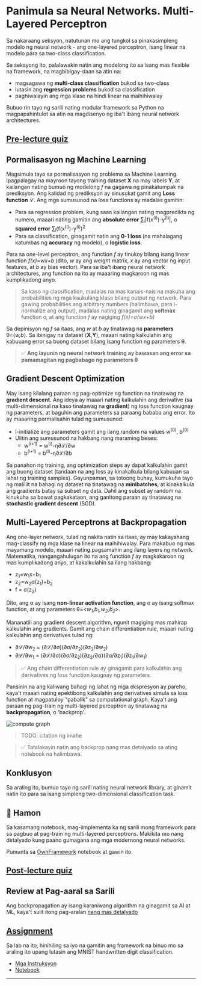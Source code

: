 <!--
CO_OP_TRANSLATOR_METADATA:
{
  "original_hash": "789d6c3fb6fc7948a470b33078a5983a",
  "translation_date": "2025-09-23T06:58:19+00:00",
  "source_file": "lessons/3-NeuralNetworks/04-OwnFramework/README.md",
  "language_code": "tl"
}
-->
# Panimula sa Neural Networks. Multi-Layered Perceptron

Sa nakaraang seksyon, natutunan mo ang tungkol sa pinakasimpleng modelo ng neural network - ang one-layered perceptron, isang linear na modelo para sa two-class classification.

Sa seksyong ito, palalawakin natin ang modelong ito sa isang mas flexible na framework, na magbibigay-daan sa atin na:

* magsagawa ng **multi-class classification** bukod sa two-class
* lutasin ang **regression problems** bukod sa classification
* paghiwalayin ang mga klase na hindi linear na maihihiwalay

Bubuo rin tayo ng sarili nating modular framework sa Python na magpapahintulot sa atin na magdisenyo ng iba't ibang neural network architectures.

## [Pre-lecture quiz](https://ff-quizzes.netlify.app/en/ai/quiz/7)

## Pormalisasyon ng Machine Learning

Magsimula tayo sa pormalisasyon ng problema sa Machine Learning. Ipagpalagay na mayroon tayong training dataset **X** na may labels **Y**, at kailangan nating bumuo ng modelong *f* na gagawa ng pinakatumpak na prediksyon. Ang kalidad ng prediksyon ay sinusukat gamit ang **Loss function** &lagran;. Ang mga sumusunod na loss functions ay madalas gamitin:

* Para sa regression problem, kung saan kailangan nating magpredikta ng numero, maaari nating gamitin ang **absolute error** &sum;<sub>i</sub>|f(x<sup>(i)</sup>)-y<sup>(i)</sup>|, o **squared error** &sum;<sub>i</sub>(f(x<sup>(i)</sup>)-y<sup>(i)</sup>)<sup>2</sup>
* Para sa classification, ginagamit natin ang **0-1 loss** (na mahalagang katumbas ng **accuracy** ng modelo), o **logistic loss**.

Para sa one-level perceptron, ang function *f* ay tinukoy bilang isang linear function *f(x)=wx+b* (dito, *w* ay ang weight matrix, *x* ay ang vector ng input features, at *b* ay bias vector). Para sa iba't ibang neural network architectures, ang function na ito ay maaaring magkaroon ng mas kumplikadong anyo.

> Sa kaso ng classification, madalas na mas kanais-nais na makuha ang probabilities ng mga kaukulang klase bilang output ng network. Para gawing probabilities ang arbitrary numbers (halimbawa, para i-normalize ang output), madalas nating ginagamit ang **softmax** function &sigma;, at ang function *f* ay nagiging *f(x)=&sigma;(wx+b)*

Sa depinisyon ng *f* sa itaas, ang *w* at *b* ay tinatawag na **parameters** &theta;=⟨*w,b*⟩. Sa ibinigay na dataset ⟨**X**,**Y**⟩, maaari nating kalkulahin ang kabuuang error sa buong dataset bilang isang function ng parameters &theta;.

> ✅ **Ang layunin ng neural network training ay bawasan ang error sa pamamagitan ng pagbabago ng parameters &theta;**

## Gradient Descent Optimization

May isang kilalang paraan ng pag-optimize ng function na tinatawag na **gradient descent**. Ang ideya ay maaari nating kalkulahin ang derivative (sa multi-dimensional na kaso tinatawag na **gradient**) ng loss function kaugnay ng parameters, at baguhin ang parameters sa paraang bababa ang error. Ito ay maaaring pormalisahin tulad ng sumusunod:

* I-initialize ang parameters gamit ang ilang random na values w<sup>(0)</sup>, b<sup>(0)</sup>
* Ulitin ang sumusunod na hakbang nang maraming beses:
    - w<sup>(i+1)</sup> = w<sup>(i)</sup>-&eta;&part;&lagran;/&part;w
    - b<sup>(i+1)</sup> = b<sup>(i)</sup>-&eta;&part;&lagran;/&part;b

Sa panahon ng training, ang optimization steps ay dapat kalkulahin gamit ang buong dataset (tandaan na ang loss ay kinakalkula bilang kabuuan sa lahat ng training samples). Gayunpaman, sa totoong buhay, kumukuha tayo ng maliliit na bahagi ng dataset na tinatawag na **minibatches**, at kinakalkula ang gradients batay sa subset ng data. Dahil ang subset ay random na kinukuha sa bawat pagkakataon, ang ganitong paraan ay tinatawag na **stochastic gradient descent** (SGD).

## Multi-Layered Perceptrons at Backpropagation

Ang one-layer network, tulad ng nakita natin sa itaas, ay may kakayahang mag-classify ng mga klase na linear na maihihiwalay. Para makabuo ng mas mayamang modelo, maaari nating pagsamahin ang ilang layers ng network. Matematika, nangangahulugan ito na ang function *f* ay magkakaroon ng mas kumplikadong anyo, at kakalkulahin sa ilang hakbang:
* z<sub>1</sub>=w<sub>1</sub>x+b<sub>1</sub>
* z<sub>2</sub>=w<sub>2</sub>&alpha;(z<sub>1</sub>)+b<sub>2</sub>
* f = &sigma;(z<sub>2</sub>)

Dito, ang &alpha; ay isang **non-linear activation function**, ang &sigma; ay isang softmax function, at ang parameters &theta;=<*w<sub>1</sub>,b<sub>1</sub>,w<sub>2</sub>,b<sub>2</sub>*>.

Mananatili ang gradient descent algorithm, ngunit magiging mas mahirap kalkulahin ang gradients. Gamit ang chain differentiation rule, maaari nating kalkulahin ang derivatives tulad ng:

* &part;&lagran;/&part;w<sub>2</sub> = (&part;&lagran;/&part;&sigma;)(&part;&sigma;/&part;z<sub>2</sub>)(&part;z<sub>2</sub>/&part;w<sub>2</sub>)
* &part;&lagran;/&part;w<sub>1</sub> = (&part;&lagran;/&part;&sigma;)(&part;&sigma;/&part;z<sub>2</sub>)(&part;z<sub>2</sub>/&part;&alpha;)(&part;&alpha;/&part;z<sub>1</sub>)(&part;z<sub>1</sub>/&part;w<sub>1</sub>)

> ✅ Ang chain differentiation rule ay ginagamit para kalkulahin ang derivatives ng loss function kaugnay ng parameters.

Pansinin na ang kaliwang bahagi ng lahat ng mga ekspresyon ay pareho, kaya't maaari nating epektibong kalkulahin ang derivatives simula sa loss function at magpatuloy "pabalik" sa computational graph. Kaya't ang paraan ng pag-train ng multi-layered perceptron ay tinatawag na **backpropagation**, o 'backprop'.

<img alt="compute graph" src="images/ComputeGraphGrad.png"/>

> TODO: citation ng imahe

> ✅ Tatalakayin natin ang backprop nang mas detalyado sa ating notebook na halimbawa.  

## Konklusyon

Sa araling ito, bumuo tayo ng sarili nating neural network library, at ginamit natin ito para sa isang simpleng two-dimensional classification task.

## 🚀 Hamon

Sa kasamang notebook, mag-iimplementa ka ng sarili mong framework para sa pagbuo at pag-train ng multi-layered perceptrons. Makikita mo nang detalyado kung paano gumagana ang mga modernong neural networks.

Pumunta sa [OwnFramework](OwnFramework.ipynb) notebook at gawin ito.

## [Post-lecture quiz](https://ff-quizzes.netlify.app/en/ai/quiz/8)

## Review at Pag-aaral sa Sarili

Ang backpropagation ay isang karaniwang algorithm na ginagamit sa AI at ML, kaya't sulit itong pag-aralan [nang mas detalyado](https://wikipedia.org/wiki/Backpropagation)

## [Assignment](lab/README.md)

Sa lab na ito, hinihiling sa iyo na gamitin ang framework na binuo mo sa araling ito upang lutasin ang MNIST handwritten digit classification.

* [Mga Instruksyon](lab/README.md)
* [Notebook](lab/MyFW_MNIST.ipynb)

---

